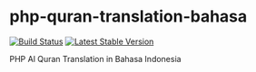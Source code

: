 php-quran-translation-bahasa
============================

[![Build Status](https://travis-ci.org/laraiba/php-quran-translation-bahasa.svg?branch=master)](https://travis-ci.org/laraiba/php-quran-translation-bahasa) [![Latest Stable Version](https://poser.pugx.org/laraiba/translation-bahasa/v/stable.svg)](https://packagist.org/packages/laraiba/translation-bahasa)

PHP Al Quran Translation in Bahasa Indonesia
